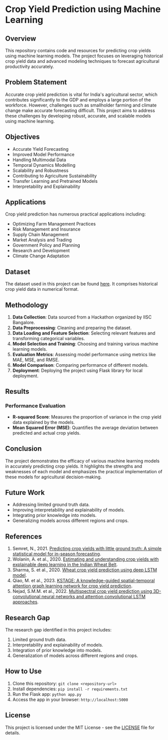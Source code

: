 # Crop Yield Prediction using Machine Learning

## Overview
This repository contains code and resources for predicting crop yields using machine learning models. The project focuses on leveraging historical crop yield data and advanced modeling techniques to forecast agricultural productivity accurately. 

## Problem Statement
Accurate crop yield prediction is vital for India's agricultural sector, which contributes significantly to the GDP and employs a large portion of the workforce. However, challenges such as smallholder farming and climate change make accurate forecasting difficult. This project aims to address these challenges by developing robust, accurate, and scalable models using machine learning.

## Objectives
- Accurate Yield Forecasting
- Improved Model Performance
- Handling Multimodal Data
- Temporal Dynamics Modelling
- Scalability and Robustness
- Contributing to Agriculture Sustainability
- Transfer Learning and Pretrained Models
- Interpretability and Explainability

## Applications
Crop yield prediction has numerous practical applications including:
- Optimizing Farm Management Practices
- Risk Management and Insurance
- Supply Chain Management
- Market Analysis and Trading
- Government Policy and Planning
- Research and Development
- Climate Change Adaptation

## Dataset
The dataset used in this project can be found [here](https://aps.dac.gov.in/APY/Public_Report1.aspx). It comprises historical crop yield data in numerical format.

## Methodology
1. **Data Collection**: Data sourced from a Hackathon organized by IISC Bangalore.
2. **Data Preprocessing**: Cleaning and preparing the dataset.
3. **Data Loading and Feature Selection**: Selecting relevant features and transforming categorical variables.
4. **Model Selection and Training**: Choosing and training various machine learning models.
5. **Evaluation Metrics**: Assessing model performance using metrics like MAE, MSE, and RMSE.
6. **Model Comparison**: Comparing performance of different models.
7. **Deployment**: Deploying the project using Flask library for local deployment.

## Results
### Performance Evaluation
- **R-squared Score**: Measures the proportion of variance in the crop yield data explained by the models.
- **Mean Squared Error (MSE)**: Quantifies the average deviation between predicted and actual crop yields.

## Conclusion
The project demonstrates the efficacy of various machine learning models in accurately predicting crop yields. It highlights the strengths and weaknesses of each model and emphasizes the practical implementation of these models for agricultural decision-making.

## Future Work
- Addressing limited ground truth data.
- Improving interpretability and explainability of models.
- Integrating prior knowledge into models.
- Generalizing models across different regions and crops.

## References
1. Semret, N., 2021. [Predicting crop yields with little ground truth: A simple statistical model for in-season forecasting](https://arxiv.org/abs/2106.08720).
2. Wolanin, A. et al., 2020. [Estimating and understanding crop yields with explainable deep learning in the Indian Wheat Belt](https://iopscience.iop.org/article/10.1088/1748-9326/ab6c4b/meta).
3. Sharma, S. et al., 2020. [Wheat crop yield prediction using deep LSTM model](https://arxiv.org/abs/2011.01498).
4. Qiao, M. et al., 2023. [KSTAGE: A knowledge-guided spatial-temporal attention graph learning network for crop yield prediction](https://www.sciencedirect.com/science/article/pii/S0020025522003782).
5. Nejad, S.M.M. et al., 2022. [Multispectral crop yield prediction using 3D-convolutional neural networks and attention convolutional LSTM approaches](https://ieeexplore.ieee.org/document/9596487).

## Research Gap
The research gap identified in this project includes:
1. Limited ground truth data.
2. Interpretability and explainability of models.
3. Integration of prior knowledge into models.
4. Generalization of models across different regions and crops.

## How to Use
1. Clone this repository: `git clone <repository-url>`
2. Install dependencies: `pip install -r requirements.txt`
3. Run the Flask app: `python app.py`
4. Access the app in your browser: `http://localhost:5000`

## License
This project is licensed under the MIT License - see the [LICENSE](LICENSE) file for details.
